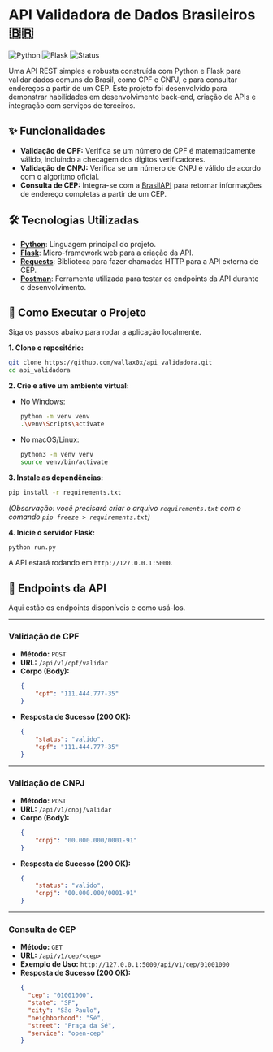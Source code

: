 # API Validadora de Dados Brasileiros 🇧🇷

![Python](https://img.shields.io/badge/Python-3.10%2B-blue?logo=python&logoColor=yellow) ![Flask](https://img.shields.io/badge/Flask-2.2%2B-black?logo=flask) ![Status](https://img.shields.io/badge/status-concluído-green)

Uma API REST simples e robusta construída com Python e Flask para validar dados comuns do Brasil, como CPF e CNPJ, e para consultar endereços a partir de um CEP. Este projeto foi desenvolvido para demonstrar habilidades em desenvolvimento back-end, criação de APIs e integração com serviços de terceiros.

## ✨ Funcionalidades

* **Validação de CPF:** Verifica se um número de CPF é matematicamente válido, incluindo a checagem dos dígitos verificadores.
* **Validação de CNPJ:** Verifica se um número de CNPJ é válido de acordo com o algoritmo oficial.
* **Consulta de CEP:** Integra-se com a [BrasilAPI](https://brasilapi.com.br/) para retornar informações de endereço completas a partir de um CEP.

## 🛠️ Tecnologias Utilizadas

* **[Python](https://www.python.org/)**: Linguagem principal do projeto.
* **[Flask](https://flask.palletsprojects.com/)**: Micro-framework web para a criação da API.
* **[Requests](https://requests.readthedocs.io/en/latest/)**: Biblioteca para fazer chamadas HTTP para a API externa de CEP.
* **[Postman](https://www.postman.com/)**: Ferramenta utilizada para testar os endpoints da API durante o desenvolvimento.

## 🚀 Como Executar o Projeto

Siga os passos abaixo para rodar a aplicação localmente.

**1. Clone o repositório:**
```bash
git clone https://github.com/wallax0x/api_validadora.git
cd api_validadora
```

**2. Crie e ative um ambiente virtual:**
* No Windows:
  ```bash
  python -m venv venv
  .\venv\Scripts\activate
  ```
* No macOS/Linux:
  ```bash
  python3 -m venv venv
  source venv/bin/activate
  ```

**3. Instale as dependências:**
```bash
pip install -r requirements.txt
```
*(Observação: você precisará criar o arquivo `requirements.txt` com o comando `pip freeze > requirements.txt`)*

**4. Inicie o servidor Flask:**
```bash
python run.py
```
A API estará rodando em `http://127.0.0.1:5000`.

## 📖 Endpoints da API

Aqui estão os endpoints disponíveis e como usá-los.

---

### Validação de CPF

* **Método:** `POST`
* **URL:** `/api/v1/cpf/validar`
* **Corpo (Body):**
    ```json
    {
        "cpf": "111.444.777-35"
    }
    ```
* **Resposta de Sucesso (200 OK):**
    ```json
    {
        "status": "valido",
        "cpf": "111.444.777-35"
    }
    ```

---

### Validação de CNPJ

* **Método:** `POST`
* **URL:** `/api/v1/cnpj/validar`
* **Corpo (Body):**
    ```json
    {
        "cnpj": "00.000.000/0001-91"
    }
    ```
* **Resposta de Sucesso (200 OK):**
    ```json
    {
        "status": "valido",
        "cnpj": "00.000.000/0001-91"
    }
    ```

---

### Consulta de CEP

* **Método:** `GET`
* **URL:** `/api/v1/cep/<cep>`
* **Exemplo de Uso:**
    `http://127.0.0.1:5000/api/v1/cep/01001000`
* **Resposta de Sucesso (200 OK):**
    ```json
    {
      "cep": "01001000",
      "state": "SP",
      "city": "São Paulo",
      "neighborhood": "Sé",
      "street": "Praça da Sé",
      "service": "open-cep"
    }
    ```
